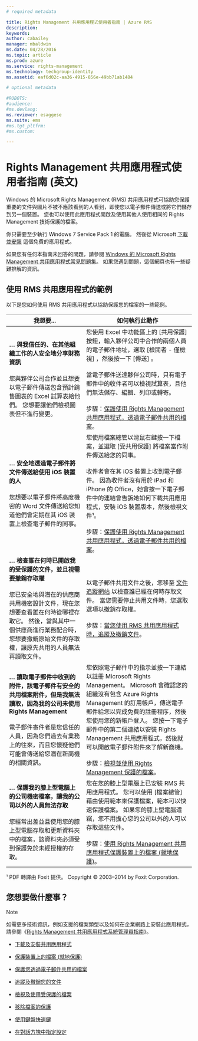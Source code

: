 ```yaml
---
# required metadata

title: Rights Management 共用應用程式使用者指南 | Azure RMS
description:
keywords:
author: cabailey
manager: mbaldwin
ms.date: 04/28/2016
ms.topic: article
ms.prod: azure
ms.service: rights-management
ms.technology: techgroup-identity
ms.assetid: eaf6d02c-aa36-4915-856e-49bb71ab1484

# optional metadata

#ROBOTS:
#audience:
#ms.devlang:
ms.reviewer: esaggese
ms.suite: ems
#ms.tgt_pltfrm:
#ms.custom:

---
```


# Rights Management 共用應用程式使用者指南 (英文)
Windows 的 Microsoft Rights Management (RMS) 共用應用程式可協助您保護重要的文件與圖片不被不應該看到的人看到，即使您以電子郵件傳送或將它們儲存到另一個裝置。 您也可以使用此應用程式開啟及使用其他人使用相同的 Rights Management 技術保護的檔案。

你只需要至少執行 Windows 7 Service Pack 1 的電腦。 然後從 Microsoft [下載並安裝](http://go.microsoft.com/fwlink/?LinkId=303970) 這個免費的應用程式。

如果您有任何本指南未回答的問題，請參閱 [Windows 的 Microsoft Rights Management 共用應用程式常見問題集](http://go.microsoft.com/fwlink/?LinkId=303971)。 如果您遇到問題，這個網頁也有一些疑難排解的資訊。

## 使用 RMS 共用應用程式的範例
以下是您如何使用 RMS 共用應用程式以協助保護您的檔案的一些範例。

|我想要...|如何執行此動作|
|----------------|------------------|
|**… 與我信任的、在其他組織工作的人安全地分享財務資訊**<br /><br />您與夥伴公司合作並且想要以電子郵件傳送包含預計銷售圖表的 Excel 試算表給他們。 您想要讓他們檢視圖表但不進行變更。|您使用 Excel 中功能區上的 [共用保護]  按鈕，輸入夥伴公司中合作的兩個人員的電子郵件地址，選取 [檢閱者 - 僅檢視] ，然後按一下 [傳送] 。<br /><br />當電子郵件送達夥伴公司時，只有電子郵件中的收件者可以檢視試算表，且他們無法儲存、編輯、列印或轉寄。<br /><br />步驟：[保護使用 Rights Management 共用應用程式，透過電子郵件共用的檔案](sharing-app-protect-by-email.md)。|
|**… 安全地透過電子郵件將文件傳送給使用 iOS 裝置的人**<br /><br />您想要以電子郵件將高度機密的 Word 文件傳送給您知道他們會定期在其 iOS 裝置上檢查電子郵件的同事。|您使用檔案總管以滑鼠右鍵按一下檔案，並選取 [受共用保護]  將檔案當作附件傳送給您的同事。<br /><br />收件者會在其 iOS 裝置上收到電子郵件。 因為收件者沒有用於 iPad 和 iPhone 的 Office，她會按一下電子郵件中的連結會告訴她如何下載共用應用程式，安裝 iOS 裝置版本，然後檢視文件¹。<br /><br />步驟：[保護使用 Rights Management 共用應用程式，透過電子郵件共用的檔案](sharing-app-protect-by-email.md)。|
|**… 檢查誰在何時已開啟我的受保護的文件，並且視需要撤銷存取權**<br /><br />您已安全地與潛在的供應商共用機密設計文件，現在您想要查看誰在何時從哪裡存取它。 然後，當與其中一個供應商進行業務配合時，您想要撤銷原始文件的存取權，讓原先共用的人員無法再讀取文件。|以電子郵件共用文件之後，您移至 [文件追蹤網站](http://go.microsoft.com/fwlink/?LinkId=529562) 以檢查誰已經在何時存取文件。 當您需要停止共用文件時，您選取選項以撤銷存取權。<br /><br />步驟：[當您使用 RMS 共用應用程式時，追蹤及撤銷文件](sharing-app-track-revoke.md)。|
|**… 讀取電子郵件中收到的附件，該電子郵件有安全的共用檔案附件，但是我無法讀取，因為我的公司未使用 Rights Management**<br /><br />電子郵件寄件者是您信任的人員，因為您們過去有業務上的往來，而且您懷疑他們可能會傳送給您潛在新商機的相關資訊。|您依照電子郵件中的指示並按一下連結以註冊 Microsoft Rights Management。 Microsoft 會確認您的組織沒有包含 Azure Rights Management 的訂用帳戶，傳送電子郵件給您以完成免費的註冊程序，然後您使用您的新帳戶登入。 您按一下電子郵件中的第二個連結以安裝 Rights Management 共用應用程式，然後就可以開啟電子郵件附件來了解新商機。<br /><br />步驟：[檢視並使用 Rights Management 保護的檔案](sharing-app-view-use-files.md)。|
|**… 保護我的膝上型電腦上的公司機密檔案，讓我的公司以外的人員無法存取**<br /><br />您經常出差並且使用您的膝上型電腦存取和更新資料夾中的檔案，該資料夾必須受到保護免於未經授權的存取。|您在您的膝上型電腦上已安裝 RMS 共用應用程式。 您可以使用 [檔案總管] 藉由使用範本來保護檔案，範本可以快速保護檔案。 如果您的膝上型電腦遭竊，您不用擔心您的公司以外的人可以存取這些文件。<br /><br />步驟：[使用 Rights Management 共用應用程式保護裝置上的檔案 (就地保護)](sharing-app-protect-in-place.md)。|
¹ PDF 轉譯由 Foxit 提供。 Copyright © 2003–2014 by Foxit Corporation.

## 您想要做什麼事？
> [!NOTE]
> 如需更多技術資訊，例如支援的檔案類型以及如何在企業網路上安裝此應用程式，請參閱《[Rights Management 共用應用程式系統管理員指南](sharing-app-admin-guide.md)》。

-   [下載及安裝共用應用程式](install-sharing-app.md)

-   [保護裝置上的檔案 (就地保護)](sharing-app-protect-in-place.md)

-   [保護您透過電子郵件共用的檔案](sharing-app-protect-by-email.md)

-   [追蹤及撤銷您的文件](sharing-app-track-revoke.md)

-   [檢視及使用受保護的檔案](sharing-app-view-use-files.md)

-   [移除檔案的保護](sharing-app-remove-protection.md)

-   [使用鍵盤快速鍵](sharing-app-keyboard-shortcuts.md)

-   [在對話方塊中指定設定](sharing-app-dialog-box.md)





<!--HONumber=Apr16_HO4-->


